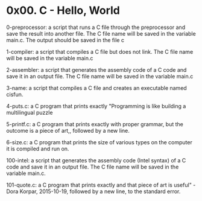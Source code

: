 # 0x00. C - Hello, World

0-preprocessor: a script that runs a C file through the preprocessor and save the result into another file. The C file name will be saved in the variable main.c. The output should be saved in the file c

1-compiler: a script that compiles a C file but does not link. The C file name will be saved in the variable main.c

2-assembler: a script that generates the assembly code of a C code and save it in an output file. The C file name will be saved in the variable main.c

3-name: a script that compiles a C file and creates an executable named cisfun.

4-puts.c: a C program that prints exactly "Programming is like building a multilingual puzzle

5-printf.c: a C program that prints exactly with proper grammar, but the outcome is a piece of art,, followed by a new line.

6-size.c:  a C program that prints the size of various types on the computer it is compiled and run on.

100-intel: a script that generates the assembly code (Intel syntax) of a C code and save it in an output file. The C file name will be saved in the variable main.c.

101-quote.c: a C program that prints exactly and that piece of art is useful" - Dora Korpar, 2015-10-19, followed by a new line, to the standard error.

